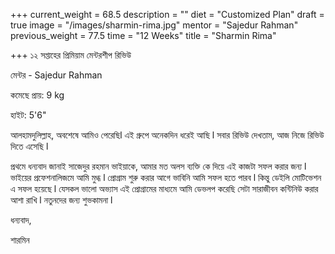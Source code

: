+++
current_weight = 68.5
description = ""
diet = "Customized Plan"
draft = true
image = "/images/sharmin-rima.jpg"
mentor = "Sajedur Rahman"
previous_weight = 77.5
time = "12 Weeks"
title = "Sharmin Rima"

+++
১২ সপ্তাহের প্রিমিয়াম মেন্টরশীপ রিভিউ

মেন্টর - Sajedur Rahman

কমেছে প্রায়: 9 kg

হাইট: 5'6"

আলহামদুলিল্লাহ, অবশেষে আমিও পেরেছিl এই গ্রুপে অনেকদিন ধরেই আছি l সবার রিভিউ দেখতাম, আজ নিজে রিভিউ দিতে এসেছি l

প্রথমে ধন্যবাদ জানাই সাজেদুর রহমান ভাইয়াকে, আমার মত অলস ব্যক্তি কে দিয়ে এই কাজটা সফল করার জন্য l ভাইয়ের প্রফেশনালিজমে আমি মুগ্ধ l প্রোগ্রাম শুরু করার আগে ভাবিনি আমি সফল হতে পারব l কিন্তু ডেইলি মোটিভেশন এ সফল হয়েছে l যেসকল ভালো অভ্যাস এই প্রোগ্রামের মাধ্যমে আমি ডেভলপ করেছি সেটা সারাজীবন কন্টিনিউ করার আশা রাখি l নতুনদের জন্য শুভকামনা l

ধন্যবাদ,

শারমিন